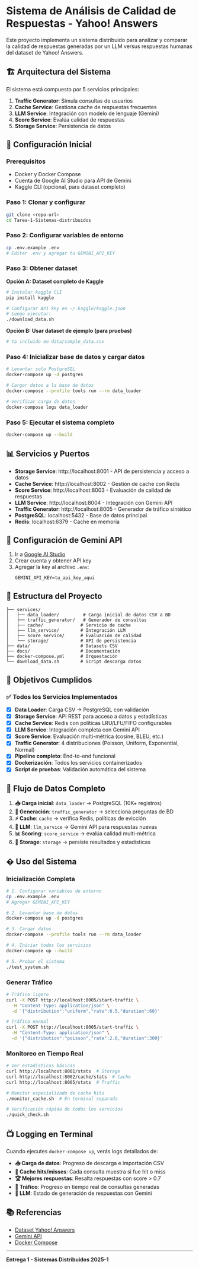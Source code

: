 # Sistema de Análisis de Calidad de Respuestas - Yahoo! Answers

Este proyecto implementa un sistema distribuido para analizar y comparar la calidad de respuestas generadas por un LLM versus respuestas humanas del dataset de Yahoo! Answers.

## 🏗️ Arquitectura del Sistema

El sistema está compuesto por 5 servicios principales:

1. **Traffic Generator**: Simula consultas de usuarios
2. **Cache Service**: Gestiona cache de respuestas frecuentes  
3. **LLM Service**: Integración con modelo de lenguaje (Gemini)
4. **Score Service**: Evalúa calidad de respuestas
5. **Storage Service**: Persistencia de datos

## 🚀 Configuración Inicial

### Prerequisitos

- Docker y Docker Compose
- Cuenta de Google AI Studio para API de Gemini
- Kaggle CLI (opcional, para dataset completo)

### Paso 1: Clonar y configurar

```bash
git clone <repo-url>
cd Tarea-1-Sistemas-distribuidos
```

### Paso 2: Configurar variables de entorno

```bash
cp .env.example .env
# Editar .env y agregar tu GEMINI_API_KEY
```

### Paso 3: Obtener dataset

**Opción A: Dataset completo de Kaggle**
```bash
# Instalar kaggle CLI
pip install kaggle

# Configurar API key en ~/.kaggle/kaggle.json
# Luego ejecutar:
./download_data.sh
```

**Opción B: Usar dataset de ejemplo (para pruebas)**
```bash
# Ya incluido en data/sample_data.csv
```

### Paso 4: Inicializar base de datos y cargar datos

```bash
# Levantar solo PostgreSQL
docker-compose up -d postgres

# Cargar datos a la base de datos
docker-compose --profile tools run --rm data_loader

# Verificar carga de datos
docker-compose logs data_loader
```

### Paso 5: Ejecutar el sistema completo

```bash
docker-compose up --build
```

## 📊 Servicios y Puertos

- **Storage Service**: http://localhost:8001 - API de persistencia y acceso a datos
- **Cache Service**: http://localhost:8002 - Gestión de cache con Redis
- **Score Service**: http://localhost:8003 - Evaluación de calidad de respuestas
- **LLM Service**: http://localhost:8004 - Integración con Gemini API
- **Traffic Generator**: http://localhost:8005 - Generador de tráfico sintético
- **PostgreSQL**: localhost:5432 - Base de datos principal
- **Redis**: localhost:6379 - Cache en memoria

## 🔑 Configuración de Gemini API

1. Ir a [Google AI Studio](https://aistudio.google.com/)
2. Crear cuenta y obtener API key
3. Agregar la key al archivo `.env`:
   ```
   GEMINI_API_KEY=tu_api_key_aqui
   ```

## 📁 Estructura del Proyecto

```
├── services/
│   ├── data_loader/         # Carga inicial de datos CSV a BD
│   ├── traffic_generator/   # Generador de consultas  
│   ├── cache/              # Servicio de cache
│   ├── llm_service/        # Integración LLM
│   ├── score_service/      # Evaluación de calidad
│   └── storage/            # API de persistencia
├── data/                   # Datasets CSV
├── docs/                   # Documentación
├── docker-compose.yml      # Orquestación
└── download_data.sh        # Script descarga datos
```

## 🎯 Objetivos Cumplidos

### ✅ Todos los Servicios Implementados
- [x] **Data Loader**: Carga CSV → PostgreSQL con validación
- [x] **Storage Service**: API REST para acceso a datos y estadísticas  
- [x] **Cache Service**: Redis con políticas LRU/LFU/FIFO configurables
- [x] **LLM Service**: Integración completa con Gemini API
- [x] **Score Service**: Evaluación multi-métrica (cosine, BLEU, etc.)
- [x] **Traffic Generator**: 4 distribuciones (Poisson, Uniform, Exponential, Normal)
- [x] **Pipeline completo**: End-to-end funcional
- [x] **Dockerización**: Todos los servicios containerizados
- [x] **Script de pruebas**: Validación automática del sistema

## 🔄 Flujo de Datos Completo

1. **📥 Carga inicial**: `data_loader` → PostgreSQL (10K+ registros)
2. **🎯 Generación**: `traffic_generator` → selecciona preguntas de BD
3. **⚡ Cache**: `cache` → verifica Redis, políticas de evicción
4. **🤖 LLM**: `llm_service` → Gemini API para respuestas nuevas
5. **📊 Scoring**: `score_service` → evalúa calidad multi-métrica
6. **💾 Storage**: `storage` → persiste resultados y estadísticas

## � Uso del Sistema

### Inicialización Completa
```bash
# 1. Configurar variables de entorno
cp .env.example .env
# Agregar GEMINI_API_KEY

# 2. Levantar base de datos
docker-compose up -d postgres

# 3. Cargar datos
docker-compose --profile tools run --rm data_loader

# 4. Iniciar todos los servicios
docker-compose up --build

# 5. Probar el sistema
./test_system.sh
```

### Generar Tráfico
```bash
# Tráfico ligero
curl -X POST http://localhost:8005/start-traffic \
  -H "Content-Type: application/json" \
  -d '{"distribution":"uniform","rate":0.5,"duration":60}'

# Tráfico normal  
curl -X POST http://localhost:8005/start-traffic \
  -H "Content-Type: application/json" \
  -d '{"distribution":"poisson","rate":2.0,"duration":300}'
```

### Monitoreo en Tiempo Real
```bash
# Ver estadísticas básicas
curl http://localhost:8001/stats  # Storage
curl http://localhost:8002/cache/stats  # Cache
curl http://localhost:8005/stats  # Traffic

# Monitor especializado de cache hits
./monitor_cache.sh  # En terminal separada

# Verificación rápida de todos los servicios  
./quick_check.sh
```

## 📺 Logging en Terminal

Cuando ejecutes `docker-compose up`, verás logs detallados de:

- **📥 Carga de datos**: Progreso de descarga e importación CSV
- **🎯 Cache hits/misses**: Cada consulta muestra si fue hit o miss
- **🏆 Mejores respuestas**: Resalta respuestas con score > 0.7
- **🚦 Tráfico**: Progreso en tiempo real de consultas generadas
- **🤖 LLM**: Estado de generación de respuestas con Gemini

## 📚 Referencias

- [Dataset Yahoo! Answers](https://www.kaggle.com/datasets/jarupula/yahoo-answers-dataset)
- [Gemini API](https://ai.google.dev/gemini-api/docs)
- [Docker Compose](https://docs.docker.com/compose/)

---

**Entrega 1 - Sistemas Distribuidos 2025-1**
